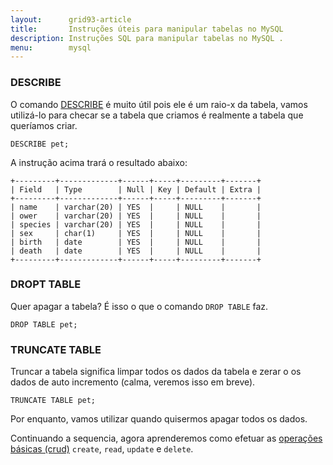 ```yaml
---
layout:      grid93-article
title:       Instruções úteis para manipular tabelas no MySQL
description: Instruções SQL para manipular tabelas no MySQL .
menu:        mysql
---
```


### DESCRIBE

O comando [DESCRIBE](http://dev.mysql.com/doc/refman/5.7/en/describe.html "link-externo") é muito útil pois ele é um 
raio-x da tabela, vamos utilizá-lo para checar se a tabela que criamos é realmente a tabela que queríamos criar.

    DESCRIBE pet;

A instrução acima trará o resultado abaixo:

    +---------+-------------+------+-----+---------+-------+
    | Field   | Type        | Null | Key | Default | Extra |
    +---------+-------------+------+-----+---------+-------+
    | name    | varchar(20) | YES  |     | NULL    |       |
    | ower    | varchar(20) | YES  |     | NULL    |       |
    | species | varchar(20) | YES  |     | NULL    |       |
    | sex     | char(1)     | YES  |     | NULL    |       |
    | birth   | date        | YES  |     | NULL    |       |
    | death   | date        | YES  |     | NULL    |       |
    +---------+-------------+------+-----+---------+-------+


### DROPT TABLE

Quer apagar a tabela? É isso o que o comando `DROP TABLE` faz.

    DROP TABLE pet;


### TRUNCATE TABLE

Truncar a tabela significa limpar todos os dados da tabela e zerar o os dados de auto incremento (calma, veremos isso em breve).

    TRUNCATE TABLE pet;

Por enquanto, vamos utilizar quando quisermos apagar todos os dados.

Continuando a sequencia, agora aprenderemos como efetuar as [operações básicas (crud)](/sql/mysql-crud) `create`, `read`,
`update` e `delete`.

